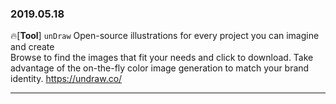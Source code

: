 ### 2019.05.18

🔥[**Tool**] `unDraw` Open-source illustrations for every project you can imagine and create <br>
Browse to find the images that fit your needs and click to download. Take advantage of the on-the-fly color image generation to match your brand identity.
<https://undraw.co/>

<hr>
